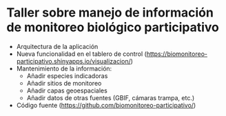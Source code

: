 # Taller sobre manejo de información de monitoreo biológico participativo

* Arquitectura de la aplicación
* Nueva funcionalidad en el tablero de control (https://biomonitoreo-participativo.shinyapps.io/visualizacion/)
* Mantenimiento de la información:
    * Añadir especies indicadoras
    * Añadir sitios de monitoreo
    * Añadir capas geoespaciales
    * Añadir datos de otras fuentes (GBIF, cámaras trampa, etc.)
* Código fuente (https://github.com/biomonitoreo-participativo/)

